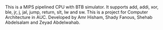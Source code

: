 This is a MIPS pipelined CPU with BTB simulator.
It supports add, addi, xor, ble, jr, j, jal, jump, return, slt, lw and sw.
This is a project for Computer Architecture in AUC.
Developed by Amr Hisham, Shady Fanous, Shehab Abdelsalam and Zeyad Abdelwahab.